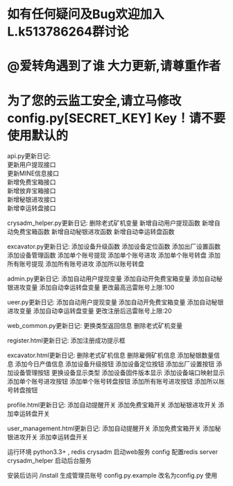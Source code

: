﻿# 如有任何疑问及Bug欢迎加入L.k513786264群讨论
# @爱转角遇到了谁 大力更新,请尊重作者
# 为了您的云监工安全,请立马修改config.py[SECRET_KEY] Key！请不要使用默认的
api.py更新日记:     
更新用户提现接口     
更新MINE信息接口    
新增免费宝箱接口    
新增放弃宝箱接口    
新增秘银进攻接口    
新增幸运转盘接口    

crysadm_helper.py更新日记:
删除老式矿机变量
新增自动用户提现函数
新增自动免费宝箱函数
新增自动秘银进攻函数
新增自动幸运转盘函数

excavator.py更新日记:
添加设备升级函数
添加设备定位函数
添加出厂设置函数
添加设备管理函数
添加单个账号提现
添加单个账号进攻
添加单个账号转盘
添加所有账号提现
添加所有账号进攻
添加所以账号转盘

admin.py更新日记:
添加自动用户提现变量
添加自动开免费宝箱变量
添加自动秘银进攻变量
添加自动幸运转盘变量
更改最高迅雷账号上限:100

ueer.py更新日记:
添加自动用户提现变量
添加自动开免费宝箱变量
添加自动秘银进攻变量
添加自动幸运转盘变量
更改注册后迅雷账号上限:20

web_common.py更新日记:
更换类型返回信息
删除老式矿机变量

register.html更新日记:
添加注册成功提示框

excavator.html更新日记:
删除老式矿机信息
删除雇佣矿机信息
添加秘银数量信息
添加今日产值信息
添加设备升级按钮
添加设备定位按钮
添加出厂设置按钮
添加设备管理按钮
更换设备显示类型
添加设备固件版本显示
添加设备端口映射显示
添加单个账号进攻按钮
添加单个账号转盘按钮
添加所有账号进攻按钮
添加所以账号转盘按钮

profile.html更新日记:
添加自动提醒开关
添加免费宝箱开关
添加秘银进攻开关
添加幸运转盘开关

user_management.html更新日记:
添加自动提醒开关
添加免费宝箱开关
添加秘银进攻开关
添加幸运转盘开关

运行环境 python3.3+ , redis
crysadm 启动web服务
config 配置redis server
crysadm_helper 启动后台服务

安装后访问 /install 生成管理员账号
config.py.example 改名为config.py 使用
